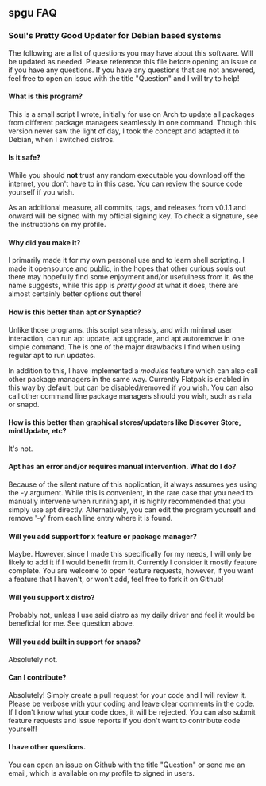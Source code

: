 ## spgu FAQ
### Soul's Pretty Good Updater for Debian based systems

The following are a list of questions you may have about this software. Will be updated as needed. Please reference this file before opening an issue or if you have any questions. If you have any questions that are not answered, feel free to open an issue with the title "Question" and I will try to help!

#### What is this program?
This is a small script I wrote, initially for use on Arch to update all packages from different package managers seamlessly in one command. Though this version never saw the light of day, I took the concept and adapted it to Debian, when I switched distros.

#### Is it safe?
While you should **not** trust any random executable you download off the internet, you don't have to in this case. You can review the source code yourself if you wish.

As an additional measure, all commits, tags, and releases from v0.1.1 and onward will be signed with my official signing key. To check a signature, see the instructions on my profile.

#### Why did you make it?
I primarily made it for my own personal use and to learn shell scripting. I made it opensource and public, in the hopes that other curious souls out there may hopefully find some enjoyment and/or usefulness from it. As the name suggests, while this app is *pretty good* at what it does, there are almost certainly better options out there!

#### How is this better than apt or Synaptic?
Unlike those programs, this script seamlessly, and with minimal user interaction, can run apt update, apt upgrade, and apt autoremove in one simple command. The is one of the major drawbacks I find when using regular apt to run updates.

In addition to this, I have implemented a *modules* feature which can also call other package managers in the same way. Currently Flatpak is enabled in this way by default, but can be disabled/removed if you wish. You can also call other command line package managers should you wish, such as nala or snapd.

#### How is this better than graphical stores/updaters like Discover Store, mintUpdate, etc?
It's not.

#### Apt has an error and/or requires manual intervention. What do I do?
Because of the silent nature of this application, it always assumes yes using the -y argument. While this is convenient, in the rare case that you need to manually intervene when running apt, it is highly recommended that you simply use apt directly. Alternatively, you can edit the program yourself and remove '-y' from each line entry where it is found.

#### Will you add support for x feature or package manager?
Maybe. However, since I made this specifically for my needs, I will only be likely to add it if I would benefit from it. Currently I consider it mostly feature complete. You are welcome to open feature requests, however, if you want a feature that I haven't, or won't add, feel free to fork it on Github!

#### Will you support x distro?
Probably not, unless I use said distro as my daily driver and feel it would be beneficial for me. See question above.

#### Will you add built in support for snaps?
Absolutely not.

#### Can I contribute?
Absolutely! Simply create a pull request for your code and I will review it. Please be verbose with your coding and leave clear comments in the code. If I don't know what your code does, it will be rejected. You can also submit feature requests and issue reports if you don't want to contribute code yourself!

#### I have other questions.
You can open an issue on Github with the title "Question" or send me an email, which is available on my profile to signed in users.

